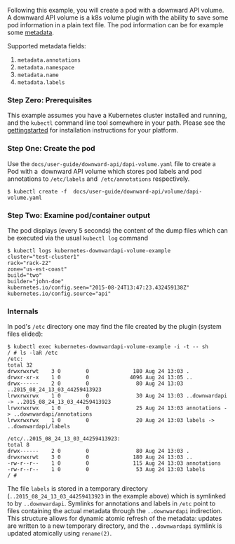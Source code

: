 ---
---

Following this example, you will create a pod with a downward API volume.
A downward API volume is a k8s volume plugin with the ability to save some pod information in a plain text file. The pod information can be  for example some [metadata](https://github.com/kubernetes/kubernetes/tree/{{page.githubbranch}}/docs/devel/api-conventions.md#metadata).

Supported metadata fields:

1. `metadata.annotations`
2. `metadata.namespace`
3. `metadata.name`
4. `metadata.labels`

### Step Zero: Prerequisites

This example assumes you have a Kubernetes cluster installed and running, and the `kubectl` command line tool somewhere in your path. Please see the [gettingstarted](/docs/getting-started-guides/) for installation instructions for your platform.

### Step One: Create the pod

Use the `docs/user-guide/downward-api/dapi-volume.yaml` file to create a Pod with a  downward API volume which stores pod labels and pod annotations to `/etc/labels` and  `/etc/annotations` respectively.

```shell
$ kubectl create -f  docs/user-guide/downward-api/volume/dapi-volume.yaml
```

### Step Two: Examine pod/container output

The pod displays (every 5 seconds) the content of the dump files which can be executed via the usual `kubectl log` command

```shell
$ kubectl logs kubernetes-downwardapi-volume-example
cluster="test-cluster1"
rack="rack-22"
zone="us-est-coast"
build="two"
builder="john-doe"
kubernetes.io/config.seen="2015-08-24T13:47:23.432459138Z"
kubernetes.io/config.source="api"
```

### Internals

In pod's `/etc` directory one may find the file created by the plugin (system files elided):

```shell
$ kubectl exec kubernetes-downwardapi-volume-example -i -t -- sh
/ # ls -laR /etc
/etc:
total 32
drwxrwxrwt    3 0        0              180 Aug 24 13:03 .
drwxr-xr-x    1 0        0             4096 Aug 24 13:05 ..
drwx------    2 0        0               80 Aug 24 13:03 ..2015_08_24_13_03_44259413923
lrwxrwxrwx    1 0        0               30 Aug 24 13:03 ..downwardapi -> ..2015_08_24_13_03_44259413923
lrwxrwxrwx    1 0        0               25 Aug 24 13:03 annotations -> ..downwardapi/annotations
lrwxrwxrwx    1 0        0               20 Aug 24 13:03 labels -> ..downwardapi/labels

/etc/..2015_08_24_13_03_44259413923:
total 8
drwx------    2 0        0               80 Aug 24 13:03 .
drwxrwxrwt    3 0        0              180 Aug 24 13:03 ..
-rw-r--r--    1 0        0              115 Aug 24 13:03 annotations
-rw-r--r--    1 0        0               53 Aug 24 13:03 labels
/ #
```

The file `labels` is stored in a temporary directory (`..2015_08_24_13_03_44259413923` in the example above) which is symlinked to by `..downwardapi`. Symlinks for annotations and labels in `/etc` point to files containing the actual metadata through the `..downwardapi` indirection.  This structure allows for dynamic atomic refresh of the metadata: updates are written to a new temporary directory, and the `..downwardapi` symlink is updated atomically using `rename(2)`.